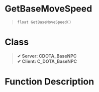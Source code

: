 # GetBaseMoveSpeed
> `float GetBaseMoveSpeed()`
# Class
> __✔ Server: CDOTA_BaseNPC__  
> __✔ Client: C_DOTA_BaseNPC__  
# Function Description

